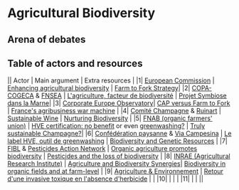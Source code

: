 # Agricultural Biodiversity

## Arena of debates

## Table of actors and resources

|| Actor | Main argument | Extra resources |
|1| [European Commission](https://ec.europa.eu/commission/presscorner/detail/en/IP_21_2711) | [Enhancing agricultural biodiversity](https://ec.europa.eu/info/food-farming-fisheries/sustainability/environmental-sustainability/biodiversity_en) |  [Farm to Fork Strategy](https://ec.europa.eu/food/horizontal-topics/farm-fork-strategy_en)|
|2| [COPA-COGECA](https://copa-cogeca.eu/about-copa) & [FNSEA](https://www.fnsea.fr/communiques-de-presse/strategies-farm-to-fork-et-biodiversite-la-commission-fait-fausse-route/) | [L'agriculture, facteur de biodiversité](https://www.fnsea.fr/actualit%C3%A9s/lagriculture-facteur-de-biodiversite) | [Projet Symbiose dans la Marne](https://www.symbiose-biodiversite.com/le-medef-plante-des-haies-dans-la-marne-pour-compenser-un-bilan-carbone)|
|3| [Corporate Europe Observatory](https://corporateeurope.org/en/what-we-do)| [CAP versus Farm to Fork](https://corporateeurope.org/sites/default/files/2020-10/CAP_Farm-to-Fork-Final_0.pdf) | [France's agribusiness war machine](https://corporateeurope.org/en/2020/10/fnsea-frances-agribusiness-war-machine-name-farmers-defence) |
|4| [Comité Champagne](https://www.champagne.fr/en/sustainable-development/champagne-sustainable-development) & [Ruinart](https://www.ruinart.com/en-us/sustainability-commitments/biodiversity) | [Sustainable Wine](https://discoversustainablewine.com/france/) | [Nurturing Biodiversity](https://www.ruinart.com/sites/ruinart/files/2021-03/PR_REFORESTACTION_MARCH2021_RUINART_0.pdf) |
|5| [FNAB (organic farmers' union)](https://www.fnab.org/espace-presse/retrouvez-ici-tous-nos-communiques/1115-cp-la-fnab-demande-la-reouverture-des-arbitrages-sur-l-eco-regime) | [HVE certification: no benefit](https://www.wine-business-international.com/wine/news/french-biodiversity-office-leaks-damaging-report) or even [greenwashing?](https://etvpass.com/high-environmental-value-label-greenwashing-of-intensive-agriculture-news/) | [Truly sustainable Champagne?](https://sustainablewine.co.uk/how-far-away-is-truly-sustainable-champagne)|
|6| [Confédération paysanne](https://www.confederationpaysanne.fr/sites/1/qui/documents/PLAQUETTE%20CONF-BD.pdf) & [Via Campesina](https://viacampesina.org/en/international-peasants-voice/) | [Le label HVE, outil de greenwashing](https://www.confederationpaysanne.fr/sites/1/articles/documents/HVE-Outil_Greenwahing_pas_TransitionAgricole.pdf) | [Biodiversity and Genetic Resources](https://viacampesina.org/en/biodiversity-and-genetic-resources12) |
|7| [FIBL](https://www.fibl.org/en/about-us) & [Pesticides Action Network](https://www.pan-europe.info/issues/pesticides-and-loss-biodiversity) | [Organic agriculture promotes biodiversity](https://orgprints.org/id/eprint/20247/1/1548-biodiversity.pdf) | [Pesticides and the loss of biodiversity](https://www.pan-europe.info/old/Resources/Briefings/Pesticides_and_the_loss_of_biodiversity.pdf) |
|8| [INRAE (Agricultural Research Institute)](https://www.inrae.fr/en/biodiversity) | [Agriculture and Biodiversity Synergies](https://www.inrae.fr/sites/default/files/pdf/4pages-anglais.pdf)| [Biodiversity in organic fields and at farm-level](https://hal.inrae.fr/hal-02639230/document) |
|9| [Agriculture & Environnement](https://www.agriculture-environnement.fr/qui-sommes-nous) | [Retour d'une invasive toxique en l'absence d'herbicide](https://www.agriculture-environnement.fr/2012/04/05/du-datura-dans-des-haricots-verts) | |
|10| | | |
|11| | | ||
